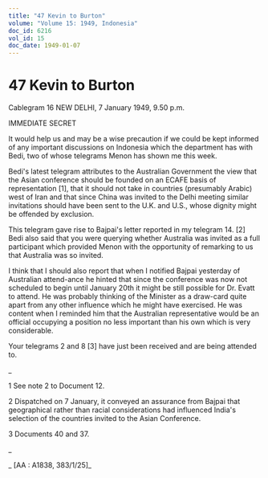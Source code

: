 ```yaml
---
title: "47 Kevin to Burton"
volume: "Volume 15: 1949, Indonesia"
doc_id: 6216
vol_id: 15
doc_date: 1949-01-07
---
```


# 47 Kevin to Burton

Cablegram 16 NEW DELHI, 7 January 1949, 9.50 p.m.

IMMEDIATE SECRET

It would help us and may be a wise precaution if we could be kept informed of any important discussions on Indonesia which the department has with Bedi, two of whose telegrams Menon has shown me this week.

Bedi's latest telegram attributes to the Australian Government the view that the Asian conference should be founded on an ECAFE basis of representation [1], that it should not take in countries (presumably Arabic) west of Iran and that since China was invited to the Delhi meeting similar invitations should have been sent to the U.K. and U.S., whose dignity might be offended by exclusion.

This telegram gave rise to Bajpai's letter reported in my telegram 14. [2] Bedi also said that you were querying whether Australia was invited as a full participant which provided Menon with the opportunity of remarking to us that Australia was so invited.

I think that I should also report that when I notified Bajpai yesterday of Australian attend-ance he hinted that since the conference was now not scheduled to begin until January 20th it might be still possible for Dr. Evatt to attend. He was probably thinking of the Minister as a draw-card quite apart from any other influence which he might have exercised. He was content when I reminded him that the Australian representative would be an official occupying a position no less important than his own which is very considerable.

Your telegrams 2 and 8 [3] have just been received and are being attended to.

_

1 See note 2 to Document 12.

2 Dispatched on 7 January, it conveyed an assurance from Bajpai that geographical rather than racial considerations had influenced India's selection of the countries invited to the Asian Conference.

3 Documents 40 and 37.

_

_ [AA : A1838, 383/1/25]_
